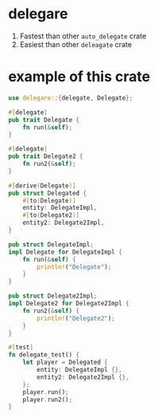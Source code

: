 # delegare

1. Fastest than other `auto_delegate` crate 
2. Easiest than other `deleagate` crate

# example of this crate

```rust
use delegare::{delegate, Delegate};

#[delegate]
pub trait Delegate {
    fn run(&self);
}

#[delegate]
pub trait Delegate2 {
    fn run2(&self);
}

#[derive(Delegate)]
pub struct Delegated {
    #[to(Delegate)]
    entity: DelegateImpl,
    #[to(Delegate2)]
    entity2: Delegate2Impl,
}

pub struct DelegateImpl;
impl Delegate for DelegateImpl {
    fn run(&self) {
        println!("Delegate");
    }
}

pub struct Delegate2Impl;
impl Delegate2 for Delegate2Impl {
    fn run2(&self) {
        println!("Delegate2");
    }
}

#[test]
fn delegate_test() {
    let player = Delegated {
        entity: DelegateImpl {},
        entity2: Delegate2Impl {},
    };
    player.run();
    player.run2();
}
```
